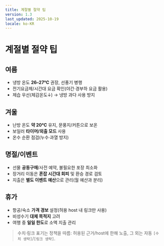 ```yaml
---
title: 계절별 절약 팁
version: 1.3
last_updated: 2025-10-19
locale: ko-KR
---
```


# 계절별 절약 팁

## 여름
- 냉방 온도 **26–27℃** 권장, 선풍기 병행  
- 전기요금제/시간대 요금 확인(야간·경부하 요금 활용)  
- 제습 우선(체감온도↓) → 냉방 과다 사용 방지

## 겨울
- 난방 온도 **약 20℃** 유지, 문풍지/커튼으로 보온  
- 보일러 **타이머/외출 모드** 사용  
- 온수 순환 점검(누수·과열 방지)

## 명절/이벤트
- 선물 **공동구매**/사전 예약, 불필요한 포장 최소화  
- 장거리 이동은 **혼잡 시간대 회피** 및 환승 경로 검토  
- 지출은 **별도 이벤트 예산**으로 관리(월 예산과 분리)

## 휴가
- 항공/숙소 **가격 경보** 설정(허용 host 내 링크만 사용)  
- 비성수기 **대체 목적지** 고려  
- 여행 중 **일일 한도**로 소액 지출 관리

> 수치·링크 표기는 정책을 따름: 허용된 근거/host에 한해 노출, 그 외는 자동 `[수치 생략]`/`[링크 생략]`.
